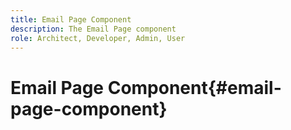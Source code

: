 ```yaml
---
title: Email Page Component
description: The Email Page component
role: Architect, Developer, Admin, User
---
```


# Email Page Component{#email-page-component}
